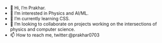 - 👋 Hi, I’m Prakhar.
- 👀 I’m interested in Physics and AI/ML.
- 🌱 I’m currently learning CSS.
- 💞️ I’m looking to collaborate on projects working on the intersections of physics and computer science.
- 📫 How to reach me, twitter:@prakhar0703

<!---
prakhar0703/prakhar0703 is a ✨ special ✨ repository because its `README.md` (this file) appears on your GitHub profile.
You can click the Preview link to take a look at your changes.
--->
